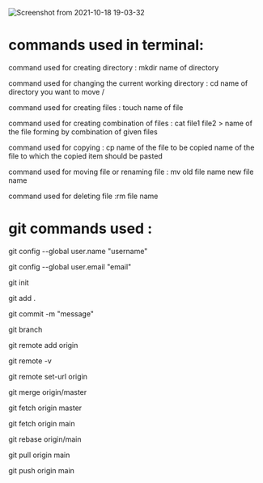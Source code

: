 ![Screenshot from 2021-10-18 19-03-32](https://user-images.githubusercontent.com/92637957/138112167-d65a87e6-0e07-42dd-a2e3-acf398cdd21a.png)


# commands used in terminal:
command used for creating directory : mkdir <space> name of directory
  
command used for changing the current working directory : cd <space> name of directory you want to move /
  
command used for creating files : touch <space> name of file
  
command used for creating combination of files : cat <space> file1 <space> file2 > name of the file forming by combination of given files
  
command used for copying : cp <space> name of the file to be copied <space> name of the file to which the copied item should be pasted
  
command used for moving file or renaming file : mv <space> old file name <space> new file name
  
command used for deleting file :rm <space> file name


# git commands used :
  git config --global user.name "username"
  
  git config --global user.email "email"
  
  git init
  
  git add .
  
  git commit -m "message"
  
  git branch
  
  git remote add origin <url of repository>
  
  git remote -v
  
  git remote set-url origin <url>
  
  git merge origin/master
  
  git fetch origin master
  
  git fetch origin main
  
  git rebase origin/main
  
  git pull origin main
  
  git push origin main
